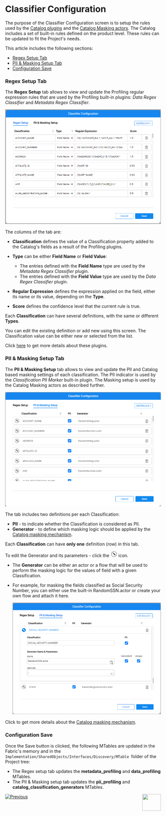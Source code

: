 # Classifier Configuration

The purpose of the Classifier Configuration screen is to setup the rules used by the [Catalog plugins](04_plugin_framework.md#built-in-plugins) and the [Catalog Masking actors](11_catalog_masking.md). The Catalog includes a set of built-in rules defined on the product level. These rules can be updated to fit the Project's needs. 

This article includes the following sections:

* [Regex Setup Tab](10_classifier_configuration.md#regex-setup-tab)
* [PII & Masking Setup Tab](10_classifier_configuration.md#pii--masking-setup-tab)
* [Configuration Save](10_classifier_configuration.md#configuration-save)

### Regex Setup Tab

The **Regex Setup** tab allows to view and update the Profiling regular expression rules that are used by the Profiling built-in plugins: *Data Regex Classifier* and *Metadata Regex Classifier*. 

<img src="images/classifier.png" style="zoom: 67%;" />

The columns of the tab are:

* **Classification** defines the value of a Classification property added to the Catalog's fields as a result of the Profiling plugins. 

* **Type** can be either **Field Name** or **Field Value**:
  * The entries defined with the **Field Name** type are used by the *Metadata Regex Classifier* plugin.
  * The entries defined with the **Field Value** type are used by the *Data Regex Classifier* plugin.
* **Regular Expression** defines the expression applied on the field, either its name or its value, depending on the **Type**.
* **Score** defines the confidence level that the current rule is true. 

Each **Classification** can have several definitions, with the same or different **Types**.

You can edit the existing definition or add new using this screen. The Classification value can be either new or selected from the list.

Click [here](04_plugin_framework.md#built-in-plugins) to get more details about these plugins. 

### PII & Masking Setup Tab

The **PII & Masking Setup** tab allows to view and update the PII and Catalog based masking settings of each classification. The PII indicator is used by the *Classification PII Marker* built-in plugin. The Masking setup is used by the Catalog Masking actors as described further. 

<img src="images/classifier_pii_masking.png" style="zoom: 67%;" />

The tab includes two definitions per each Classification:

* **PII** - to indicate whether the Classification is considered as PII. 
* **Generator** - to define which masking logic should be applied by the [Catalog masking mechanism](09_build_artifacts.md#catalog-masking).

Each **Classification** can have **only one** definition (row) in this tab.

To edit the Generator and its parameters - click the <img src="images/edit_masking.png" style="zoom: 80%;" /> icon.

* The **Generator** can be either an actor or a flow that will be used to perform the masking logic for the values of field with a given Classification.

* For example, for masking the fields classified as Social Security Number, you can either use the built-in RandomSSN.actor or create your own flow and attach it here.

  <img src="images/classifier_pii_masking_edit.png" style="zoom: 67%;" />

Click to get more details about the [Catalog masking mechanism](09_build_artifacts.md#catalog-masking).

### Configuration Save

Once the Save button is clicked, the following MTables are updated in the Fabric's memory and in the ```Implementation/SharedObjects/Interfaces/Discovery/MTable ```folder of the Project tree:

* The Regex setup tab updates the **metadata_profiling** and **data_profiling** MTables.
* The PII & Masking setup tab updates the **pii_profiling** and **catalog_classification_generators** MTables.



[![Previous](/articles/images/Previous.png)](08_search_catalog.md)[<img align="right" width="60" height="54" src="/articles/images/Next.png">](11_catalog_masking.md) 

